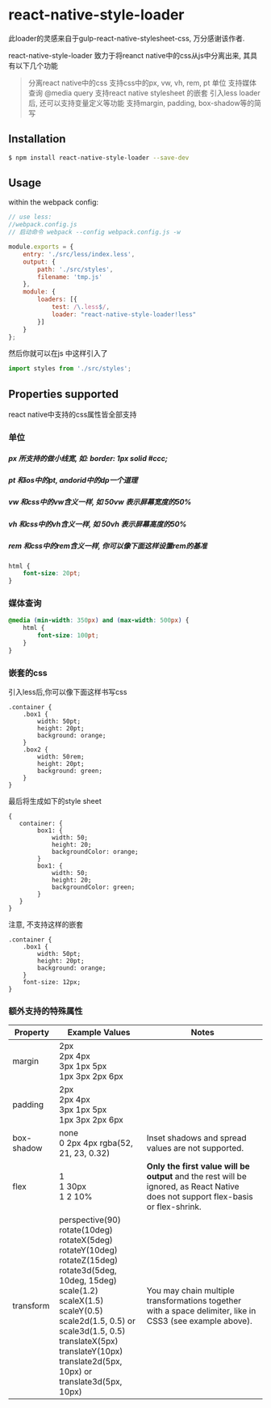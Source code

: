 # react-native-style-loader
此loader的灵感来自于gulp-react-native-stylesheet-css, 万分感谢该作者.

react-native-style-loader 致力于将reanct native中的css从js中分离出来, 其具有以下几个功能

> 分离react native中的css
> 支持css中的px, vw, vh, rem, pt 单位
> 支持媒体查询 @media query
> 支持react native stylesheet 的嵌套
> 引入less loader后, 还可以支持变量定义等功能
> 支持margin, padding, box-shadow等的简写


## Installation
```bash
$ npm install react-native-style-loader --save-dev
```

## Usage
within the webpack config:
```js
// use less:
//webpack.config.js
// 启动命令 webpack --config webpack.config.js -w

module.exports = {
    entry: './src/less/index.less',
    output: {
        path: './src/styles',
        filename: 'tmp.js'
    },
    module: {
        loaders: [{
            test: /\.less$/,
            loader: "react-native-style-loader!less"
        }]
    }
};
```
然后你就可以在js 中这样引入了
```js
import styles from './src/styles';


```

## Properties supported

react native中支持的css属性皆全部支持

### 单位
##### px 所支持的做小线宽, 如: border: 1px solid #ccc;
##### pt 和ios中的pt, andorid中的dp一个道理
##### vw 和css中的vw含义一样, 如 50vw 表示屏幕宽度的50%
##### vh 和css中的vh含义一样, 如 50vh 表示屏幕高度的50%
##### rem 和css中的rem含义一样, 你可以像下面这样设置rem的基准
```css
html {
    font-size: 20pt;
}
```

### 媒体查询
```css
@media (min-width: 350px) and (max-width: 500px) {
    html {
        font-size: 100pt;
    }
}
```

### 嵌套的css
引入less后,你可以像下面这样书写css
```
.container {
    .box1 {
        width: 50pt;
        height: 20pt;
        background: orange;
    }
    .box2 {
        width: 50rem;
        height: 20pt;
        background: green;
    }
}
```

最后将生成如下的style sheet
```
{
   container: {
        box1: {
            width: 50;
            height: 20;
            backgroundColor: orange;
        }
        box1: {
            width: 50;
            height: 20;
            backgroundColor: green;
        }
   }
}
```
注意, 不支持这样的嵌套
```
.container {
    .box1 {
        width: 50pt;
        height: 20pt;
        background: orange;
    }
    font-size: 12px;
}
```

### 额外支持的特殊属性

Property | Example Values | Notes
---------|----------------|------
margin | 2px<br />2px 4px<br />3px 1px 5px<br />1px 3px 2px 6px |
padding | 2px<br />2px 4px<br />3px 1px 5px<br />1px 3px 2px 6px |
box-shadow | none<br />0 2px 4px rgba(52, 21, 23, 0.32) | Inset shadows and spread values are not supported.
flex | 1<br />1 30px<br />1 2 10% | __Only the first value will be output__ and the rest will be ignored, as React Native does not support flex-basis or flex-shrink.
transform | perspective(90)<br />rotate(10deg)<br />rotateX(5deg)<br />rotateY(10deg)<br />rotateZ(15deg)<br />rotate3d(5deg, 10deg, 15deg)<br />scale(1.2)<br />scaleX(1.5)<br />scaleY(0.5)<br />scale2d(1.5, 0.5) or scale3d(1.5, 0.5)<br />translateX(5px)<br />translateY(10px)<br />translate2d(5px, 10px) or translate3d(5px, 10px) | You may chain multiple transformations together with a space delimiter, like in CSS3 (see example above).



